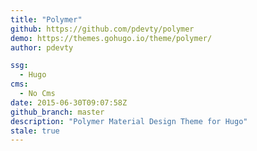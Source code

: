 ```yaml
---
title: "Polymer"
github: https://github.com/pdevty/polymer
demo: https://themes.gohugo.io/theme/polymer/
author: pdevty

ssg:
  - Hugo
cms:
  - No Cms
date: 2015-06-30T09:07:58Z
github_branch: master
description: "Polymer Material Design Theme for Hugo"
stale: true
---
```

